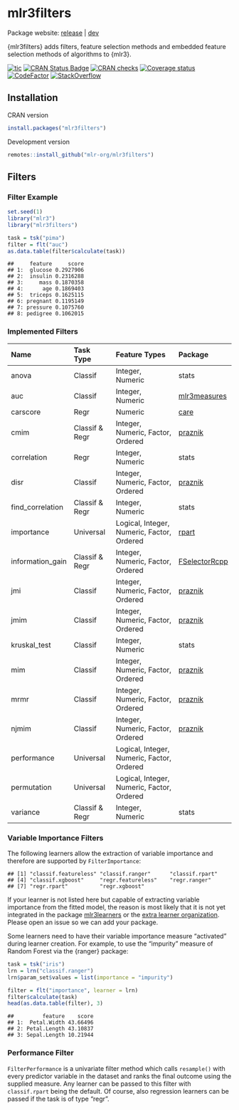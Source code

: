 
# mlr3filters

Package website: [release](https://mlr3filters.mlr-org.com/) |
[dev](https://mlr3filters.mlr-org.com/dev)

{mlr3filters} adds filters, feature selection methods and embedded
feature selection methods of algorithms to {mlr3}.

<!-- badges: start -->

[![tic](https://github.com/mlr-org/mlr3filters/workflows/tic/badge.svg?branch=master)](https://github.com/mlr-org/mlr3filters/actions)
[![CRAN Status
Badge](https://www.r-pkg.org/badges/version-ago/mlr3filters)](https://cran.r-project.org/package=mlr3filters)
[![CRAN
checks](https://cranchecks.info/badges/worst/mlr3filters)](https://cran.r-project.org/web/checks/check_results_mlr3filters.html)
[![Coverage
status](https://codecov.io/gh/mlr-org/mlr3filters/branch/master/graph/badge.svg)](https://codecov.io/github/mlr-org/mlr3filters?branch=master)
[![CodeFactor](https://www.codefactor.io/repository/github/mlr-org/mlr3filters/badge)](https://www.codefactor.io/repository/github/mlr-org/mlr3filters)
[![StackOverflow](https://img.shields.io/badge/stackoverflow-mlr3-orange.svg)](https://stackoverflow.com/questions/tagged/mlr3)
<!-- badges: end -->

## Installation

CRAN version

``` r
install.packages("mlr3filters")
```

Development version

``` r
remotes::install_github("mlr-org/mlr3filters")
```

## Filters

### Filter Example

``` r
set.seed(1)
library("mlr3")
library("mlr3filters")

task = tsk("pima")
filter = flt("auc")
as.data.table(filter$calculate(task))
```

    ##     feature     score
    ## 1:  glucose 0.2927906
    ## 2:  insulin 0.2316288
    ## 3:     mass 0.1870358
    ## 4:      age 0.1869403
    ## 5:  triceps 0.1625115
    ## 6: pregnant 0.1195149
    ## 7: pressure 0.1075760
    ## 8: pedigree 0.1062015

### Implemented Filters

| Name              | Task Type      | Feature Types                              | Package                                                           |
| :---------------- | :------------- | :----------------------------------------- | :---------------------------------------------------------------- |
| anova             | Classif        | Integer, Numeric                           | stats                                                             |
| auc               | Classif        | Integer, Numeric                           | [mlr3measures](https://cran.r-project.org/package=mlr3measures)   |
| carscore          | Regr           | Numeric                                    | [care](https://cran.r-project.org/package=care)                   |
| cmim              | Classif & Regr | Integer, Numeric, Factor, Ordered          | [praznik](https://cran.r-project.org/package=praznik)             |
| correlation       | Regr           | Integer, Numeric                           | stats                                                             |
| disr              | Classif        | Integer, Numeric, Factor, Ordered          | [praznik](https://cran.r-project.org/package=praznik)             |
| find\_correlation | Classif & Regr | Integer, Numeric                           | stats                                                             |
| importance        | Universal      | Logical, Integer, Numeric, Factor, Ordered | [rpart](https://cran.r-project.org/package=rpart)                 |
| information\_gain | Classif & Regr | Integer, Numeric, Factor, Ordered          | [FSelectorRcpp](https://cran.r-project.org/package=FSelectorRcpp) |
| jmi               | Classif        | Integer, Numeric, Factor, Ordered          | [praznik](https://cran.r-project.org/package=praznik)             |
| jmim              | Classif        | Integer, Numeric, Factor, Ordered          | [praznik](https://cran.r-project.org/package=praznik)             |
| kruskal\_test     | Classif        | Integer, Numeric                           | stats                                                             |
| mim               | Classif        | Integer, Numeric, Factor, Ordered          | [praznik](https://cran.r-project.org/package=praznik)             |
| mrmr              | Classif        | Integer, Numeric, Factor, Ordered          | [praznik](https://cran.r-project.org/package=praznik)             |
| njmim             | Classif        | Integer, Numeric, Factor, Ordered          | [praznik](https://cran.r-project.org/package=praznik)             |
| performance       | Universal      | Logical, Integer, Numeric, Factor, Ordered |                                                                   |
| permutation       | Universal      | Logical, Integer, Numeric, Factor, Ordered |                                                                   |
| variance          | Classif & Regr | Integer, Numeric                           | stats                                                             |

### Variable Importance Filters

The following learners allow the extraction of variable importance and
therefore are supported by `FilterImportance`:

    ## [1] "classif.featureless" "classif.ranger"      "classif.rpart"      
    ## [4] "classif.xgboost"     "regr.featureless"    "regr.ranger"        
    ## [7] "regr.rpart"          "regr.xgboost"

If your learner is not listed here but capable of extracting variable
importance from the fitted model, the reason is most likely that it is
not yet integrated in the package
[mlr3learners](https://github.com/mlr-org/mlr3learners) or the [extra
learner organization](https://github.com/mlr3learners). Please open an
issue so we can add your package.

Some learners need to have their variable importance measure “activated”
during learner creation. For example, to use the “impurity” measure of
Random Forest via the {ranger} package:

``` r
task = tsk("iris")
lrn = lrn("classif.ranger")
lrn$param_set$values = list(importance = "impurity")

filter = flt("importance", learner = lrn)
filter$calculate(task)
head(as.data.table(filter), 3)
```

    ##         feature    score
    ## 1:  Petal.Width 43.66496
    ## 2: Petal.Length 43.10837
    ## 3: Sepal.Length 10.21944

### Performance Filter

`FilterPerformance` is a univariate filter method which calls
`resample()` with every predictor variable in the dataset and ranks the
final outcome using the supplied measure. Any learner can be passed to
this filter with `classif.rpart` being the default. Of course, also
regression learners can be passed if the task is of type “regr”.
